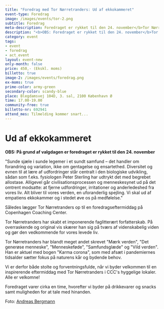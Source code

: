 ```yaml
---
title: "Foredrag med Tor Nørretranders: Ud af ekkokammeret"
event-type: Foredrag
image: /images/events/tor-2.png
subtitle: Foredrag
meta-description: Foredraget er rykket til den 24. november</b>Tor Nørretranders inspirerer og udfordrer vores menneskesyn med sin samtænkning af biologiske erkendelser og det senmoderne menneskesyn. I stedet for at fjerne udfordringer på vores vej, skal vi måske ud af empatiens ekkokammer og i stedet øve os på medfølelse? Og måske kan vi lære af biologien og fysiologien, hvor forandring og variation skaber sunde sjæle i sunde legemer i et sundt samfund?
description: "<b>OBS: Foredraget er rykket til den 24. november</b>Tor Nørretranders inspirerer og udfordrer vores menneskesyn med sin samtænkning af biologiske erkendelser og det senmoderne menneskesyn. I stedet for at fjerne udfordringer på vores vej, skal vi måske ud af empatiens ekkokammer og i stedet øve os på medfølelse? Og måske kan vi lære af biologien og fysiologien, hvor forandring og variation skaber sunde sjæle i sunde legemer i et sundt samfund?<br> Foto: Andreas Bergmann."
category: event
tags:
- event
- foredrag
- act_event
layout: event-new
only-month: false
price: 450,- (Ekskl. moms)
billetto: true
image-2: /images/events/foredrag.png
ex-moms: true
prime-color: army-green
secondary-color: scandy-blue
place: Blegdamsvej 104D, 3. sal, 2100 København Ø
time: 17.00-19.00
community-free: true
billetto-nr: 692941
attend_mes: Tilmelding kommer snart...
---
```


# Ud af ekkokammeret

**OBS: På grund af valgdagen er foredraget er rykket til den 24. november**

"Sunde sjæle i sunde legemer i et sundt samfund – det handler om forandring og variation, ikke om gentagelse og ensartethed. Diversitet og evnen til at lære af udfordringer står centralt i den biologiske udvikling, sådan som f.eks. fysiologen Peter Sterling har udtrykt det med begrebet allostase. Alligevel går civilisationsprocessen og menneskesynet ud på det omtrent modsatte: at fjerne udfordringer, irritationer og anderledeshed fra vores liv. Alt bliver til vores verden, en uforanderlig spejling. Vi skal ud af empatiens ekkokammer og i stedet øve os på medfølelse."

Således lægger Tor Nørretranders op til en foredragseftermiddag på Copenhagen Coaching Center.  

Tor Nørretranders har skabt et imponerende faglitterært forfatterskab. På overraskende og original vis skærer han sig på tværs af videnskabelig viden og gør den vedkommende for vores levede liv.  

Tor Nørretranders har blandt meget andet skrevet "Mærk verden", "Det generøse menneske", "Menneskeføde", "Samfundsglæde" og "Vild verden". Han er aktuel med bogen "Karma corona", som med afsæt i pandemiernes tidsalder sætter fokus på naturens kår og bydende behov.

Vi er derfor både stolte og forventningsfulde, når vi byder velkommen til en inspirerende eftermiddag med Tor Nørretranders i CCC's hyggelige lokaler. Alle er velkomne!  

Foredraget varer cirka en time, hvorefter vi byder på drikkevarer og snacks samt muligheden for at tale med hinanden.

Foto: [Andreas Bergmann](https://andreasbergmann.dk/)